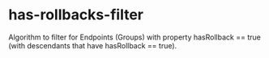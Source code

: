 # has-rollbacks-filter
Algorithm to filter for Endpoints (Groups) with property hasRollback == true (with descendants that have hasRollback == true).
